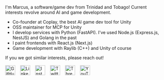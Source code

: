 I'm Marcus, a software/game dev from Trinidad and Tobago! Current interests revolve around AI and game development.

- Co-founder at Coplay, the best AI game dev tool for Unity
- OSS maintainer for MCP for Unity
- I develop services with Python (FastAPI). I've used Node.js (Express.js, NestJS) and Golang in the past
- I paint frontends with React.js (Next.js)
- Game development with Raylib (C++) and Unity of course

If you we got similar interests, please reach out!

<div style="display: flex; gap: 1rem; margin-top: 1rem;">
  <a href="https://github.com/msanatan" target="_blank" rel="noopener noreferrer" title="GitHub">
    <img src="/images/icons/github.svg" alt="GitHub" width="32" height="32" />
  </a>
  <a href="https://linkedin.com/in/msanatan" target="_blank" rel="noopener noreferrer" title="LinkedIn">
    <img src="/images/icons/linkedin.svg" alt="LinkedIn" width="32" height="32" />
  </a>
  <a href="https://instagram.com/gameboymarcus" target="_blank" rel="noopener noreferrer" title="Instagram">
    <img src="/images/icons/instagram.svg" alt="Instagram" width="32" height="32" />
  </a>
  <a href="https://twitter.com/marcussanatan" target="_blank" rel="noopener noreferrer" title="Twitter">
    <img src="/images/icons/twitter.svg" alt="Twitter" width="32" height="32" />
  </a>
  <a href="https://threads.net/@gameboymarcus" target="_blank" rel="noopener noreferrer" title="Threads">
    <img src="/images/icons/threads.svg" alt="Threads" width="32" height="32" />
  </a>
  <a href="https://youtube.com/@marcussanatan" target="_blank" rel="noopener noreferrer" title="YouTube">
    <img src="/images/icons/youtube.svg" alt="YouTube" width="32" height="32" />
  </a>
</div>
